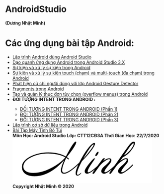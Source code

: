 # AndroidStudio
<b>(Dương Nhật Minh)</b>

<h1>Các ứng dụng bài tập Android:</h1>
<ul>
<li><a href="https://github.com/DuongNhatMinh/LamQuenAndroid">Lập trình Android dùng Android Studio</a></li>
<li><a href="https://github.com/DuongNhatMinh/AndroidStudio3.X">Dạo quanh ứng dụng Android trong Android Studio 3.X</a></li>
<li><a href="https://github.com/DuongNhatMinh/BasicView">Sự kiện và xử lý sự kiện trong Android</a></li>
<li><a href="https://github.com/DuongNhatMinh/MotionEvent">Sự kiện và xử lý sự kiện touch (chạm) và multi-touch (đa chạm) trong Android</a></li>
<li><a href="https://github.com/DuongNhatMinh/CommonGestures">Phát hiện cử chỉ người dùng với lớp Android Gesture Detector</a></li>
<li><a href="https://github.com/DuongNhatMinh/Fragments">Fragments trong Android</a></li>
<li><a href="https://github.com/DuongNhatMinh/MenuExample">Tạo và quản lý thực đơn tùy chọn (overflow menus) trong Android</a></li>
<li><b>ĐỐI TƯỢNG INTENT TRONG ANDROID :</b></li>
<ul>
  <li><a href="https://github.com/DuongNhatMinh/ExplicitIntent">ĐỐI TƯỢNG INTENT TRONG ANDROID (Phần 1)</a></li>
  <li><a href="https://github.com/DuongNhatMinh/ImplicitIntent">ĐỐI TƯỢNG INTENT TRONG ANDROID (Phần 2)</a></li>
  <li><a href="https://github.com/DuongNhatMinh/SendBroadcast">ĐỐI TƯỢNG INTENT TRONG ANDROID (Phần 3)</a></li>
</ul>
<li><a href="https://github.com/DuongNhatMinh/SQLiteDemoApplication">Lập trình cơ sở dữ liệu trong Android</a></li>
<li><a href="https://github.com/DuongNhatMinh/MayTinh">Bài Tập Máy Tính Bỏ Túi</a></li>
  
<b>
     Môn Học: Android Studio
     Lớp: CTT12CĐ3A
     Thời Gian Học: 22/7/2020
</b></br>
<img src="https://github.com/DuongNhatMinh/Chuky/blob/master/Minh.png?raw=true"></br>
  <b>Copyright Nhật Minh © 2020</b>
</ul>
